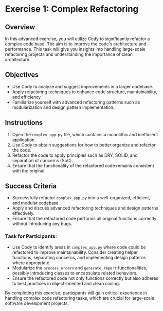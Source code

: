 # Exercise 1: Complex Refactoring

## Overview
In this advanced exercise, you will utilize Cody to significantly refactor a complex code base. The aim is to improve the code's architecture and performance. This task will give you insights into handling large-scale refactoring projects and understanding the importance of clean architecture.

## Objectives
- Use Cody to analyze and suggest improvements in a larger codebase.
- Apply refactoring techniques to enhance code structure, maintainability, and efficiency.
- Familiarize yourself with advanced refactoring patterns such as modularization and design pattern implementation.

## Instructions
1. Open the `complex_app.py` file, which contains a monolithic and inefficient application.
2. Use Cody to obtain suggestions for how to better organize and refactor the code.
3. Refactor the code to apply principles such as DRY, SOLID, and separation of concerns (SoC).
4. Ensure that the functionality of the refactored code remains consistent with the original.

## Success Criteria
- Successfully refactor `complex_app.py` into a well-organized, efficient, and modular codebase.
- Apply and discuss advanced refactoring techniques and design patterns effectively.
- Ensure that the refactored code performs all original functions correctly without introducing any bugs.

### Task for Participants:
- Use Cody to identify areas in `complex_app.py` where code could be refactored to improve maintainability. Consider creating helper functions, separating concerns, and implementing design patterns where appropriate.
- Modularize the `process_orders` and `generate_report` functionalities, possibly introducing classes to encapsulate related behaviors.
- Ensure the refactored code not only functions correctly but also adheres to best practices in object-oriented and clean coding.

By completing this exercise, participants will gain critical experience in handling complex code refactoring tasks, which are crucial for large-scale software development projects.